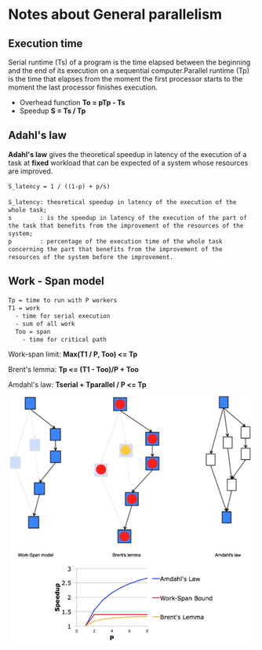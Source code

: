 # Notes about General parallelism

## Execution time
Serial runtime (Ts) of a program is the time elapsed between the beginning and the end of its execution on a sequential computer.Parallel runtime (Tp) is the time that elapses from the moment the first processor starts to the moment the last processor finishes execution.

- Overhead function **To = pTp - Ts**
- Speedup **S = Ts / Tp**

## Adahl's law
**Adahl's law** gives the theoretical speedup in latency of the execution of a task at **fixed** workload that can be expected of a system whose resources are improved.

```
S_latency = 1 / ((1-p) + p/s)

S_latency: theoretical speedup in latency of the execution of the whole task;
s        : is the speedup in latency of the execution of the part of the task that benefits from the improvement of the resources of the system;
p        : percentage of the execution time of the whole task concerning the part that benefits from the improvement of the resources of the system before the improvement.
```
## Work - Span model
```
Tp = time to run with P workers
T1 = work
  - time for serial execution
  - sum of all work
  Too = span
    - time for critical path
```

Work-span limit: **Max(T1 / P, Too) <= Tp**

Brent's lemma: **Tp <= (T1 - Too)/P + Too**

Amdahl's law: **Tserial + Tparallel / P <= Tp**

![speedup](images/speedup.png)
